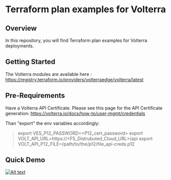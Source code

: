 # Terraform plan examples for Volterra

## Overview
In this repository, you will find Terraform plan examples for Volterra deployments.

## Getting Started
The Volterra modules are available here : https://registry.terraform.io/providers/volterraedge/volterra/latest

## Pre-Requirements
Have a Volterra API Certificate. Please see this page for the API Certificate generation: https://volterra.io/docs/how-to/user-mgmt/credentials

Than "export" the env variables accordingly:

> export VES_P12_PASSWORD=<P12_cert_password>
> export VOLT_API_URL=https://<F5_Distrubuted_Cloud_URL>/api
> export VOLT_API_P12_FILE=/path/to/the/p12/file_api-creds.p12


## Quick Demo

[![Alt text](https://img.youtube.com/vi/M2TGAFAbsSc/0.jpg)](https://www.youtube.com/watch?v=M2TGAFAbsSc)

